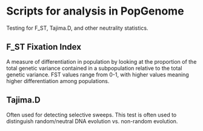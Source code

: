 # Scripts for analysis in PopGenome

Testing for F_ST, Tajima.D, and other neutrality statistics. 

## F_ST Fixation Index
A measure of differentiation in population by looking at the proportion of the total genetic variance contained in a subpopulation relative to the total genetic variance. 
FST values range from 0-1, with higher values meaning higher differentiation among populations. 

## Tajima.D
Often used for detecting selective sweeps.
This test is often used to distinguish random/neutral DNA evolution vs. non-random evolution. 
